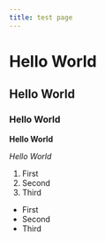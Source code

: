 ```yaml
---
title: test page
---
```


# Hello World
## Hello World
### Hello World

**Hello World**

*Hello World*

1. First
2. Second
3. Third

- First
- Second
- Third